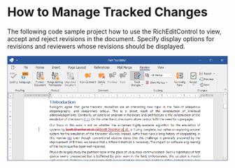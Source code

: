 
# How to Manage Tracked Changes

The following code sample project how to use the RichEditControl to view, accept and reject revisions in the document. Specify display options for revisions and reviewers whose revisions should be displayed.
<br/>

![image](/media/project_image.png)
